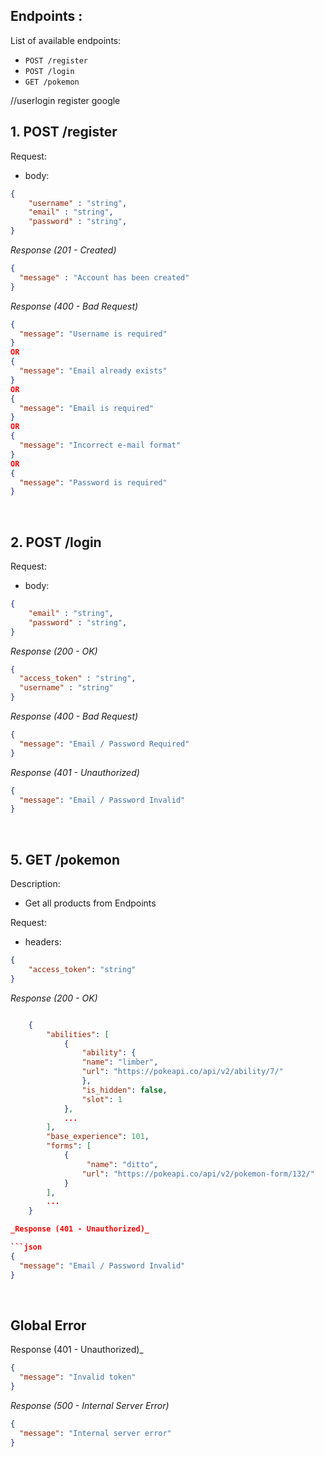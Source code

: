 
## Endpoints :

List of available endpoints:

- `POST /register`
- `POST /login`
- `GET /pokemon`


//userlogin register google
&nbsp;

## 1. POST /register

Request:

- body:

```json
{
    "username" : "string",
    "email" : "string",
    "password" : "string",
}
```

_Response (201 - Created)_

```json
{
  "message" : "Account has been created"
}
```

_Response (400 - Bad Request)_

```json
{
  "message": "Username is required"
}
OR
{
  "message": "Email already exists"
}
OR
{
  "message": "Email is required"
}
OR
{
  "message": "Incorrect e-mail format"
}
OR
{
  "message": "Password is required"
}

```

&nbsp;

## 2. POST /login

Request:

- body:

```json
{
    "email" : "string",
    "password" : "string",
}
```

_Response (200 - OK)_

```json
{
  "access_token" : "string",
  "username" : "string"
}
```

_Response (400 - Bad Request)_

```json
{
  "message": "Email / Password Required"
}

```

_Response (401 - Unauthorized)_

```json
{
  "message": "Email / Password Invalid"
}

```

&nbsp;


## 5. GET /pokemon

Description:
- Get all products from Endpoints

Request:

- headers:

```json
{
    "access_token": "string"
}
```

_Response (200 - OK)_

```json

    {
        "abilities": [
            {
                "ability": {
                "name": "limber",
                "url": "https://pokeapi.co/api/v2/ability/7/"
                },
                "is_hidden": false,
                "slot": 1
            },
            ...
        ],
        "base_experience": 101,
        "forms": [
            {
                 "name": "ditto",
                "url": "https://pokeapi.co/api/v2/pokemon-form/132/"
            }
        ],
        ...
    }

_Response (401 - Unauthorized)_

```json
{
  "message": "Email / Password Invalid"
}

```

&nbsp;

## Global Error

Response (401 - Unauthorized)_

```json
{
  "message": "Invalid token"
}
```

_Response (500 - Internal Server Error)_

```json
{
  "message": "Internal server error"
}
```
